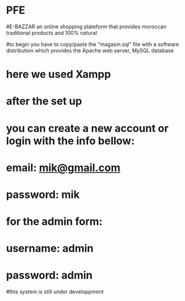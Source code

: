 # PFE

#E-BAZZAR an online shopping plateform that provides moroccan traditional products and 100% natural

#to begin you have to copy/paste the "magasin.sql" file with a software distribution which provides the Apache web server, MySQL database 
# here we used Xampp

# after the set up
# you can create a new account or login with the info bellow:
# email: mik@gmail.com
# password: mik

# for the admin form:
# username: admin
# password: admin

#this system is still under developpment
